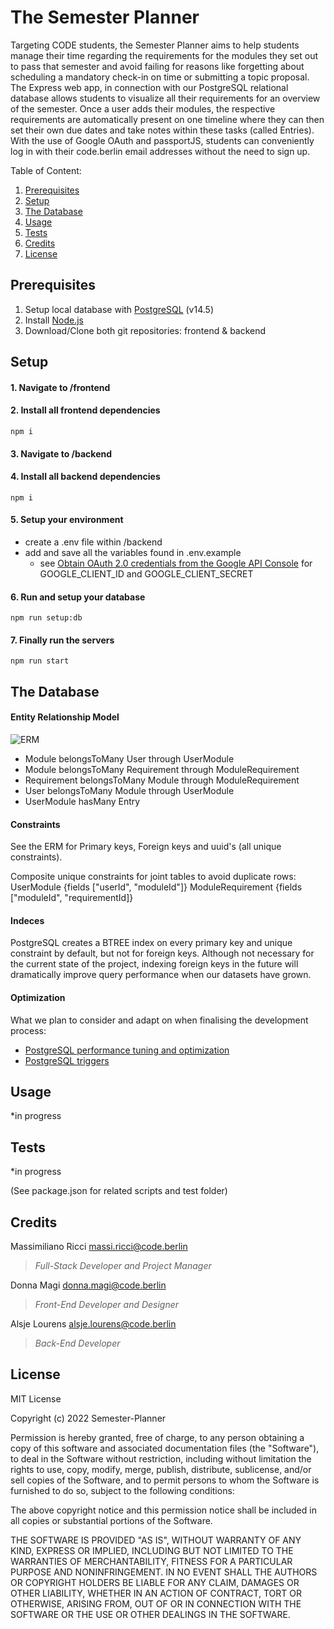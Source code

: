 # The Semester Planner

Targeting CODE students, the Semester Planner aims to help students manage their time regarding the requirements for the modules they set out to pass that semester and avoid failing for reasons like forgetting about scheduling a mandatory check-in on time or submitting a topic proposal. The Express web app, in connection with our PostgreSQL relational database allows students to visualize all their requirements for an overview of the semester. Once a user adds their modules, the respective requirements are automatically present on one timeline where they can then set their own due dates and take notes within these tasks (called Entries). With the use of Google OAuth and passportJS, students can conveniently log in with their code.berlin email addresses without the need to sign up.

Table of Content:

1. [Prerequisites](#prerequisites)
1. [Setup](#setup)
1. [The Database](#the-database)
1. [Usage](#usage)
1. [Tests](#tests)
1. [Credits](#credits)
1. [License](#license)


## Prerequisites

1. Setup local database with [PostgreSQL](https://www.postgresql.org/) (v14.5)
2. Install [Node.js](https://nodejs.org/en/)
3. Download/Clone both git repositories: frontend & backend


## Setup

#### 1. Navigate to /frontend

#### 2. Install all frontend dependencies

```
npm i
```

#### 3. Navigate to /backend

#### 4. Install all backend dependencies

```
npm i
```

#### 5. Setup your environment

- create a .env file within /backend
- add and save all the variables found in .env.example
  - see [Obtain OAuth 2.0 credentials from the Google API Console](https://developers.google.com/identity/protocols/oauth2) for GOOGLE_CLIENT_ID and GOOGLE_CLIENT_SECRET

#### 6. Run and setup your database

```
npm run setup:db
```

#### 7. Finally run the servers

```
npm run start
```


## The Database

#### Entity Relationship Model

![ERM](https://user-images.githubusercontent.com/101812067/202504533-983c1554-76b9-4eed-912d-e4b647fba631.png)

- Module belongsToMany User through UserModule
- Module belongsToMany Requirement through ModuleRequirement
- Requirement belongsToMany Module through ModuleRequirement
- User belongsToMany Module through UserModule
- UserModule hasMany Entry


#### Constraints

See the ERM for Primary keys, Foreign keys and uuid's (all unique constraints).

Composite unique constraints for joint tables to avoid duplicate rows:
UserModule {fields ["userId", "moduleId"]}
ModuleRequirement {fields ["moduleId", "requirementId]}


#### Indeces

PostgreSQL creates a BTREE index on every primary key and unique constraint by default, but not for foreign keys. Although not necessary for the current state of the project, indexing foreign keys in the future will dramatically improve query performance when our datasets have grown.


#### Optimization

What we plan to consider and adapt on when finalising the development process:
  - [PostgreSQL performance tuning and optimization](https://www.devart.com/dbforge/postgresql/studio/postgresql-performance-tuning-and-optimization.html)
  - [PostgreSQL triggers](https://www.postgresql.org/docs/current/plpgsql-trigger.html)


## Usage
*in progress


## Tests
*in progress

(See package.json for related scripts and test folder)


## Credits

Massimiliano Ricci massi.ricci@code.berlin
> *Full-Stack Developer and Project Manager*

Donna Magi donna.magi@code.berlin
> *Front-End Developer and Designer*

Alsje Lourens alsje.lourens@code.berlin
> *Back-End Developer*


## License

MIT License

Copyright (c) 2022 Semester-Planner

Permission is hereby granted, free of charge, to any person obtaining a copy
of this software and associated documentation files (the "Software"), to deal
in the Software without restriction, including without limitation the rights
to use, copy, modify, merge, publish, distribute, sublicense, and/or sell
copies of the Software, and to permit persons to whom the Software is
furnished to do so, subject to the following conditions:

The above copyright notice and this permission notice shall be included in all
copies or substantial portions of the Software.

THE SOFTWARE IS PROVIDED "AS IS", WITHOUT WARRANTY OF ANY KIND, EXPRESS OR
IMPLIED, INCLUDING BUT NOT LIMITED TO THE WARRANTIES OF MERCHANTABILITY,
FITNESS FOR A PARTICULAR PURPOSE AND NONINFRINGEMENT. IN NO EVENT SHALL THE
AUTHORS OR COPYRIGHT HOLDERS BE LIABLE FOR ANY CLAIM, DAMAGES OR OTHER
LIABILITY, WHETHER IN AN ACTION OF CONTRACT, TORT OR OTHERWISE, ARISING FROM,
OUT OF OR IN CONNECTION WITH THE SOFTWARE OR THE USE OR OTHER DEALINGS IN THE
SOFTWARE.
